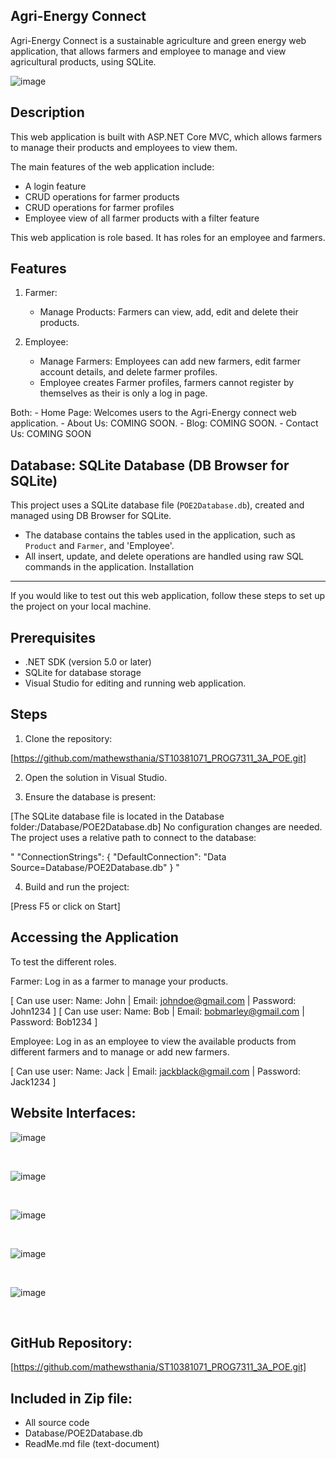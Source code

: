 Agri-Energy Connect 
----------------------

Agri-Energy Connect is a sustainable agriculture and green energy web application, that allows farmers and employee to manage and view agricultural products, using SQLite.

![image](https://github.com/user-attachments/assets/85d0fb6b-83ab-4bab-a764-157348162d70)

Description
-----------
This web application is built with ASP.NET Core MVC, which allows farmers to manage their products and employees to view them.

The main features of the web application include:
- A login feature 
- CRUD operations for farmer products
- CRUD operations for farmer profiles
- Employee view of all farmer products with a filter feature

This web application is role based. It has roles for an employee and farmers.

Features 
---------

1. Farmer: 
	- Manage Products: Farmers can view, add, edit and delete their products.

2. Employee:
	- Manage Farmers: Employees can add new farmers, edit farmer account details, and delete farmer profiles.
	- Employee creates Farmer profiles, farmers cannot register by themselves as their is only a log in page.
	
Both:
	- Home Page: Welcomes users to the Agri-Energy connect web application.
	- About Us: COMING SOON.
	- Blog: COMING SOON.
	- Contact Us: COMING SOON

Database:
SQLite Database (DB Browser for SQLite) 
--------------------------------------
This project uses a SQLite database file (`POE2Database.db`), created and managed using DB Browser for SQLite.

- The database contains the tables used in the application, such as `Product` and `Farmer`, and 'Employee'.
- All insert, update, and delete operations are handled using raw SQL commands in the application.
Installation
------------
If you would like to test out this web application, follow these steps to set up the project on your local machine.

Prerequisites 
-------------
- .NET SDK (version 5.0 or later)
- SQLite for database storage
- Visual Studio for editing and running web application.

Steps
------

1. Clone the repository:

[https://github.com/mathewsthania/ST10381071_PROG7311_3A_POE.git]

2. Open the solution in Visual Studio.

3. Ensure the database is present:

[The SQLite database file is located in the Database folder:/Database/POE2Database.db]
No configuration changes are needed. The project uses a relative path to connect to the database:

" "ConnectionStrings": {
  "DefaultConnection": "Data Source=Database/POE2Database.db"
} "

4. Build and run the project:

[Press F5 or click on Start]

Accessing the Application
---------------------------
To test the different roles.

Farmer: Log in as a farmer to manage your products.

[ Can use user: Name: John | Email: johndoe@gmail.com   |  Password: John1234 ]
[ Can use user: Name: Bob  | Email: bobmarley@gmail.com |  Password: Bob1234  ]

Employee: Log in as an employee to view the available products from different farmers and to manage or add new farmers.

[ Can use user: Name: Jack | Email: jackblack@gmail.com   |  Password: Jack1234 ]

Website Interfaces:
-----------------------
![image](https://github.com/user-attachments/assets/96ba362a-cdfe-4d2b-94fd-41ce288c0b3c)

<br>

![image](https://github.com/user-attachments/assets/28d8dbd3-8a4e-4e84-8856-87638efd7e16)

<br>

![image](https://github.com/user-attachments/assets/b31d07b9-759e-47ba-a50d-cfaf10f85871)

<br>

![image](https://github.com/user-attachments/assets/ac07c111-e6b2-4956-be55-429deb82530b)

<br>

![image](https://github.com/user-attachments/assets/2574d5a4-ad39-4fbc-9539-76971af24774)

<br>

GitHub Repository: 
-------------------
[https://github.com/mathewsthania/ST10381071_PROG7311_3A_POE.git]

Included in Zip file:
-----------------------
- All source code
- Database/POE2Database.db
- ReadMe.md file (text-document)
